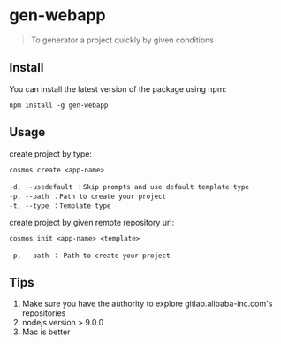 # gen-webapp
> To generator a project quickly by given conditions

## Install
You can install the latest version of the package using npm:
``` shell
npm install -g gen-webapp
```

## Usage
create project by type:
``` shell
cosmos create <app-name>

-d, --usedefault ：Skip prompts and use default template type
-p, --path ：Path to create your project
-t, --type ：Template type
```


create project by given remote repository url:
``` shell
cosmos init <app-name> <template>

-p, --path ： Path to create your project
```

## Tips
1. Make sure you have the authority to explore gitlab.alibaba-inc.com's repositories
2. nodejs version > 9.0.0
3. Mac is better


